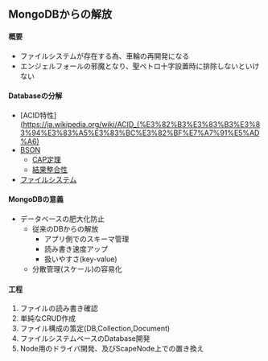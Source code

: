 ## MongoDBからの解放
#### 概要
- ファイルシステムが存在する為、車輪の再開発になる
- エンジェルフォールの邪魔となり、聖ペトロ十字設置時に排除しないといけない

#### Databaseの分解
- [ACID特性](https://ja.wikipedia.org/wiki/ACID_(%E3%82%B3%E3%83%B3%E3%83%94%E3%83%A5%E3%83%BC%E3%82%BF%E7%A7%91%E5%AD%A6)
- [BSON](https://ja.wikipedia.org/wiki/BSON)
  - [CAP定理](https://ja.wikipedia.org/wiki/CAP%E5%AE%9A%E7%90%86)
  - [結果整合性](https://ja.wikipedia.org/wiki/%E7%B5%90%E6%9E%9C%E6%95%B4%E5%90%88%E6%80%A7)
- [ファイルシステム](https://ja.wikipedia.org/wiki/%E3%83%95%E3%82%A1%E3%82%A4%E3%83%AB%E3%82%B7%E3%82%B9%E3%83%86%E3%83%A0)

#### MongoDBの意義
- データベースの肥大化防止
  - 従来のDBからの解放
    - アプリ側でのスキーマ管理
    - 読み書き速度アップ
    - 扱いやすさ(key-value)
  - 分散管理(スケール)の容易化

#### 工程
1. ファイルの読み書き確認
2. 単純なCRUD作成
3. ファイル構成の策定(DB,Collection,Document)
4. ファイルシステムベースのDatabase開発
5. Node用のドライバ開発、及びScapeNode上での置き換え
